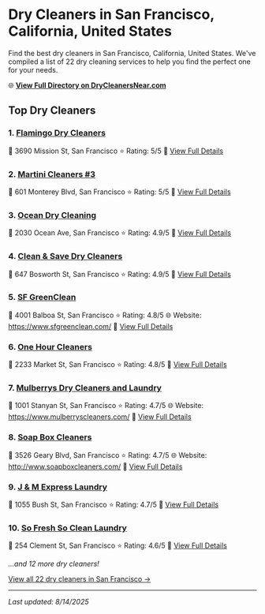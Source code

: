 # Dry Cleaners in San Francisco, California, United States

Find the best dry cleaners in San Francisco, California, United States. We've compiled a list of 22 dry cleaning services to help you find the perfect one for your needs.

🌐 **[View Full Directory on DryCleanersNear.com](https://drycleanersnear.com/city/US/California/San%20Francisco)**

## Top Dry Cleaners

### 1. [Flamingo Dry Cleaners](https://drycleanersnear.com/dryCleaner/689d43b6756b71cad101f319/flamingo-dry-cleaners)
📍 3690 Mission St, San Francisco
⭐ Rating: 5/5
🔗 [View Full Details](https://drycleanersnear.com/dryCleaner/689d43b6756b71cad101f319/flamingo-dry-cleaners)

### 2. [Martini Cleaners #3](https://drycleanersnear.com/dryCleaner/689d43c0756b71cad101f360/martini-cleaners-3)
📍 601 Monterey Blvd, San Francisco
⭐ Rating: 5/5
🔗 [View Full Details](https://drycleanersnear.com/dryCleaner/689d43c0756b71cad101f360/martini-cleaners-3)

### 3. [Ocean Dry Cleaning](https://drycleanersnear.com/dryCleaner/689d433a756b71cad101eed7/ocean-dry-cleaning)
📍 2030 Ocean Ave, San Francisco
⭐ Rating: 4.9/5
🔗 [View Full Details](https://drycleanersnear.com/dryCleaner/689d433a756b71cad101eed7/ocean-dry-cleaning)

### 4. [Clean & Save Dry Cleaners](https://drycleanersnear.com/dryCleaner/689d43d9756b71cad101f41e/clean-save-dry-cleaners)
📍 647 Bosworth St, San Francisco
⭐ Rating: 4.9/5
🔗 [View Full Details](https://drycleanersnear.com/dryCleaner/689d43d9756b71cad101f41e/clean-save-dry-cleaners)

### 5. [SF GreenClean](https://drycleanersnear.com/dryCleaner/689d4346756b71cad101efc6/sf-greenclean)
📍 4001 Balboa St, San Francisco
⭐ Rating: 4.8/5
🌐 Website: https://www.sfgreenclean.com/
🔗 [View Full Details](https://drycleanersnear.com/dryCleaner/689d4346756b71cad101efc6/sf-greenclean)

### 6. [One Hour Cleaners](https://drycleanersnear.com/dryCleaner/689d437c756b71cad101f160/one-hour-cleaners)
📍 2233 Market St, San Francisco
⭐ Rating: 4.8/5
🔗 [View Full Details](https://drycleanersnear.com/dryCleaner/689d437c756b71cad101f160/one-hour-cleaners)

### 7. [Mulberrys Dry Cleaners and Laundry](https://drycleanersnear.com/dryCleaner/689d433d756b71cad101ef3a/mulberrys-dry-cleaners-and-laundry)
📍 1001 Stanyan St, San Francisco
⭐ Rating: 4.7/5
🌐 Website: https://www.mulberryscleaners.com/
🔗 [View Full Details](https://drycleanersnear.com/dryCleaner/689d433d756b71cad101ef3a/mulberrys-dry-cleaners-and-laundry)

### 8. [Soap Box Cleaners](https://drycleanersnear.com/dryCleaner/689d438d756b71cad101f1dc/soap-box-cleaners)
📍 3526 Geary Blvd, San Francisco
⭐ Rating: 4.7/5
🌐 Website: http://www.soapboxcleaners.com/
🔗 [View Full Details](https://drycleanersnear.com/dryCleaner/689d438d756b71cad101f1dc/soap-box-cleaners)

### 9. [J & M Express Laundry](https://drycleanersnear.com/dryCleaner/689d439e756b71cad101f25a/j-m-express-laundry)
📍 1055 Bush St, San Francisco
⭐ Rating: 4.7/5
🔗 [View Full Details](https://drycleanersnear.com/dryCleaner/689d439e756b71cad101f25a/j-m-express-laundry)

### 10. [So Fresh So Clean Laundry](https://drycleanersnear.com/dryCleaner/689d4334756b71cad101ee1d/so-fresh-so-clean-laundry)
📍 254 Clement St, San Francisco
⭐ Rating: 4.6/5
🔗 [View Full Details](https://drycleanersnear.com/dryCleaner/689d4334756b71cad101ee1d/so-fresh-so-clean-laundry)


*...and 12 more dry cleaners!*

[View all 22 dry cleaners in San Francisco →](https://drycleanersnear.com/city/US/California/San%20Francisco)

---

*Last updated: 8/14/2025*
